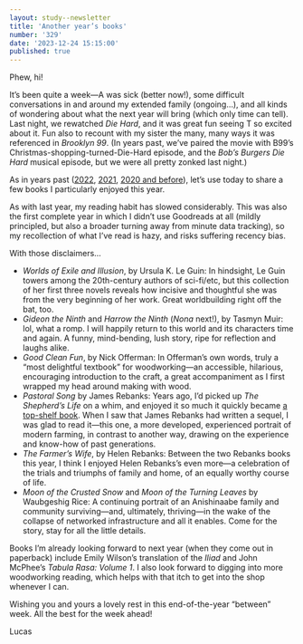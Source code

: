 ```yaml
---
layout: study--newsletter
title: 'Another year’s books'
number: '329'
date: '2023-12-24 15:15:00'
published: true
---
```


Phew, hi!

It’s been quite a week—A was sick (better now!), some difficult conversations in and around my extended family (ongoing…), and all kinds of wondering about what the next year will bring (which only time can tell). Last night, we rewatched _Die Hard_, and it was great fun seeing T so excited about it. Fun also to recount with my sister the many, many ways it was referenced in _Brooklyn 99_. (In years past, we’ve paired the movie with B99’s Christmas-shopping-turned-Die-Hard episode, and the _Bob’s Burgers_ _Die Hard_ musical episode, but we were all pretty zonked last night.)

As in years past ([2022](https://lucascherkewski.com/hit-and-miss/277-2022-reads/), [2021](https://lucascherkewski.com/hit-and-miss/225-a-few-books-feed-well/), [2020 and before](https://lucascherkewski.com/hit-and-miss/172-five-books-for-the-year/)), let’s use today to share a few books I particularly enjoyed this year.

As with last year, my reading habit has slowed considerably. This was also the first complete year in which I didn’t use Goodreads at all (mildly principled, but also a broader turning away from minute data tracking), so my recollection of what I’ve read is hazy, and risks suffering recency bias.

With those disclaimers…

- _Worlds of Exile and Illusion_, by Ursula K. Le Guin: In hindsight, Le Guin towers among the 20th-century authors of sci-fi/etc, but this collection of her first three novels reveals how incisive and thoughtful she was from the very beginning of her work. Great worldbuilding right off the bat, too.
- _Gideon the Ninth_ and _Harrow the Ninth_ (_Nona_ next!), by Tasmyn Muir: lol, what a romp. I will happily return to this world and its characters time and again. A funny, mind-bending, lush story, ripe for reflection and laughs alike.
- _Good Clean Fun_, by Nick Offerman: In Offerman’s own words, truly a “most delightful textbook” for woodworking—an accessible, hilarious, encouraging introduction to the craft, a great accompaniment as I first wrapped my head around making with wood.
- _Pastoral Song_ by James Rebanks: Years ago, I’d picked up _The Shepherd’s Life_ on a whim, and enjoyed it so much it quickly became [a top-shelf book](https://lucascherkewski.com/hit-and-miss/119-top-shelf/). When I saw that James Rebanks had written a sequel, I was glad to read it—this one, a more developed, experienced portrait of modern farming, in contrast to another way, drawing on the experience and know-how of past generations.
- _The Farmer’s Wife_, by Helen Rebanks: Between the two Rebanks books this year, I think I enjoyed Helen Rebanks’s even more—a celebration of the trials and triumphs of family and home, of an equally worthy course of life.
- _Moon of the Crusted Snow_ and _Moon of the Turning Leaves_ by Waubgeshig Rice: A continuing portrait of an Anishinaabe family and community surviving—and, ultimately, thriving—in the wake of the collapse of networked infrastructure and all it enables. Come for the story, stay for all the little details. 

Books I’m already looking forward to next year (when they come out in paperback) include Emily Wilson’s translation of the _Iliad_ and John McPhee’s _Tabula Rasa: Volume 1_. I also look forward to digging into more woodworking reading, which helps with that itch to get into the shop whenever I can. 

Wishing you and yours a lovely rest in this end-of-the-year “between” week. All the best for the week ahead!

Lucas
